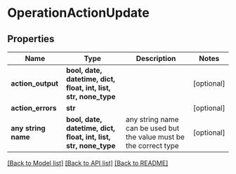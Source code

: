 # OperationActionUpdate


## Properties
Name | Type | Description | Notes
------------ | ------------- | ------------- | -------------
**action_output** | **bool, date, datetime, dict, float, int, list, str, none_type** |  | [optional] 
**action_errors** | **str** |  | [optional] 
**any string name** | **bool, date, datetime, dict, float, int, list, str, none_type** | any string name can be used but the value must be the correct type | [optional]

[[Back to Model list]](../README.md#documentation-for-models) [[Back to API list]](../README.md#documentation-for-api-endpoints) [[Back to README]](../README.md)


